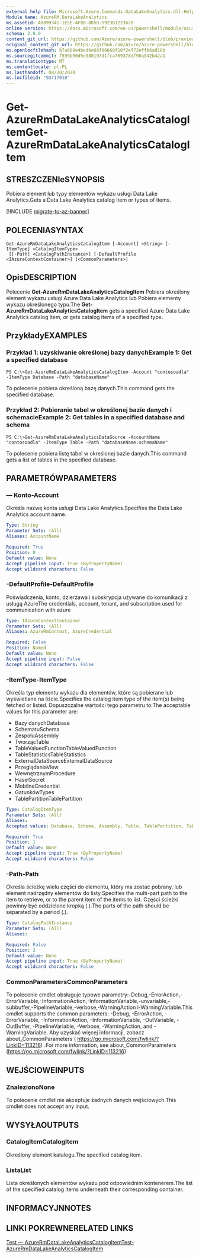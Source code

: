 ```yaml
---
external help file: Microsoft.Azure.Commands.DataLakeAnalytics.dll-Help.xml
Module Name: AzureRM.DataLakeAnalytics
ms.assetid: A6899341-1E5E-4F8B-8D5D-5923B1223628
online version: https://docs.microsoft.com/en-us/powershell/module/azurerm.datalakeanalytics/get-azurermdatalakeanalyticscatalogitem
schema: 2.0.0
content_git_url: https://github.com/Azure/azure-powershell/blob/preview/src/ResourceManager/DataLakeAnalytics/Commands.DataLakeAnalytics/help/Get-AzureRmDataLakeAnalyticsCatalogItem.md
original_content_git_url: https://github.com/Azure/azure-powershell/blob/preview/src/ResourceManager/DataLakeAnalytics/Commands.DataLakeAnalytics/help/Get-AzureRmDataLakeAnalyticsCatalogItem.md
ms.openlocfilehash: b7a608e4bed6e68f06660f10f2ef72effb6ad18b
ms.sourcegitcommit: f599b50d5e980197d1fca769378df90a842b42a1
ms.translationtype: MT
ms.contentlocale: pl-PL
ms.lasthandoff: 08/20/2020
ms.locfileid: "93717010"
---
```

# <span data-ttu-id="b695c-101">Get-AzureRmDataLakeAnalyticsCatalogItem</span><span class="sxs-lookup"><span data-stu-id="b695c-101">Get-AzureRmDataLakeAnalyticsCatalogItem</span></span>

## <span data-ttu-id="b695c-102">STRESZCZENIe</span><span class="sxs-lookup"><span data-stu-id="b695c-102">SYNOPSIS</span></span>
<span data-ttu-id="b695c-103">Pobiera element lub typy elementów wykazu usługi Data Lake Analytics.</span><span class="sxs-lookup"><span data-stu-id="b695c-103">Gets a Data Lake Analytics catalog item or types of items.</span></span>

[!INCLUDE [migrate-to-az-banner](../../includes/migrate-to-az-banner.md)]

## <span data-ttu-id="b695c-104">POLECENIA</span><span class="sxs-lookup"><span data-stu-id="b695c-104">SYNTAX</span></span>

```
Get-AzureRmDataLakeAnalyticsCatalogItem [-Account] <String> [-ItemType] <CatalogItemType>
 [[-Path] <CatalogPathInstance>] [-DefaultProfile <IAzureContextContainer>] [<CommonParameters>]
```

## <span data-ttu-id="b695c-105">Opis</span><span class="sxs-lookup"><span data-stu-id="b695c-105">DESCRIPTION</span></span>
<span data-ttu-id="b695c-106">Polecenie **Get-AzureRmDataLakeAnalyticsCatalogItem** Pobiera określony element wykazu usługi Azure Data Lake Analytics lub Pobiera elementy wykazu określonego typu.</span><span class="sxs-lookup"><span data-stu-id="b695c-106">The **Get-AzureRmDataLakeAnalyticsCatalogItem** gets a specified Azure Data Lake Analytics catalog item, or gets catalog items of a specified type.</span></span>

## <span data-ttu-id="b695c-107">Przykłady</span><span class="sxs-lookup"><span data-stu-id="b695c-107">EXAMPLES</span></span>

### <span data-ttu-id="b695c-108">Przykład 1: uzyskiwanie określonej bazy danych</span><span class="sxs-lookup"><span data-stu-id="b695c-108">Example 1: Get a specified database</span></span>
```
PS C:\>Get-AzureRmDataLakeAnalyticsCatalogItem -Account "contosoadla" -ItemType Database -Path "databaseName"
```

<span data-ttu-id="b695c-109">To polecenie pobiera określoną bazę danych.</span><span class="sxs-lookup"><span data-stu-id="b695c-109">This command gets the specified database.</span></span>

### <span data-ttu-id="b695c-110">Przykład 2: Pobieranie tabel w określonej bazie danych i schemacie</span><span class="sxs-lookup"><span data-stu-id="b695c-110">Example 2: Get tables in a specified database and schema</span></span>
```
PS C:\>Get-AzureRmDataLakeAnalyticsDataSource -AccountName "contosoadla" -ItemType Table -Path "databaseName.schemaName"
```

<span data-ttu-id="b695c-111">To polecenie pobiera listę tabel w określonej bazie danych.</span><span class="sxs-lookup"><span data-stu-id="b695c-111">This command gets a list of tables in the specified database.</span></span>

## <span data-ttu-id="b695c-112">PARAMETRÓW</span><span class="sxs-lookup"><span data-stu-id="b695c-112">PARAMETERS</span></span>

### <span data-ttu-id="b695c-113">— Konto</span><span class="sxs-lookup"><span data-stu-id="b695c-113">-Account</span></span>
<span data-ttu-id="b695c-114">Określa nazwę konta usługi Data Lake Analytics.</span><span class="sxs-lookup"><span data-stu-id="b695c-114">Specifies the Data Lake Analytics account name.</span></span>

```yaml
Type: String
Parameter Sets: (All)
Aliases: AccountName

Required: True
Position: 0
Default value: None
Accept pipeline input: True (ByPropertyName)
Accept wildcard characters: False
```

### <span data-ttu-id="b695c-115">-DefaultProfile</span><span class="sxs-lookup"><span data-stu-id="b695c-115">-DefaultProfile</span></span>
<span data-ttu-id="b695c-116">Poświadczenia, konto, dzierżawa i subskrypcja używane do komunikacji z usługą Azure</span><span class="sxs-lookup"><span data-stu-id="b695c-116">The credentials, account, tenant, and subscription used for communication with azure</span></span>

```yaml
Type: IAzureContextContainer
Parameter Sets: (All)
Aliases: AzureRmContext, AzureCredential

Required: False
Position: Named
Default value: None
Accept pipeline input: False
Accept wildcard characters: False
```

### <span data-ttu-id="b695c-117">-ItemType</span><span class="sxs-lookup"><span data-stu-id="b695c-117">-ItemType</span></span>
<span data-ttu-id="b695c-118">Określa typ elementu wykazu dla elementów, które są pobierane lub wyświetlane na liście.</span><span class="sxs-lookup"><span data-stu-id="b695c-118">Specifies the catalog item type of the item(s) being fetched or listed.</span></span>
<span data-ttu-id="b695c-119">Dopuszczalne wartości tego parametru to:</span><span class="sxs-lookup"><span data-stu-id="b695c-119">The acceptable values for this parameter are:</span></span>

- <span data-ttu-id="b695c-120">Bazy danych</span><span class="sxs-lookup"><span data-stu-id="b695c-120">Database</span></span>
- <span data-ttu-id="b695c-121">Schematu</span><span class="sxs-lookup"><span data-stu-id="b695c-121">Schema</span></span>
- <span data-ttu-id="b695c-122">Zespołu</span><span class="sxs-lookup"><span data-stu-id="b695c-122">Assembly</span></span>
- <span data-ttu-id="b695c-123">Tworząc</span><span class="sxs-lookup"><span data-stu-id="b695c-123">Table</span></span>
- <span data-ttu-id="b695c-124">TableValuedFunction</span><span class="sxs-lookup"><span data-stu-id="b695c-124">TableValuedFunction</span></span>
- <span data-ttu-id="b695c-125">TableStatistics</span><span class="sxs-lookup"><span data-stu-id="b695c-125">TableStatistics</span></span>
- <span data-ttu-id="b695c-126">ExternalDataSource</span><span class="sxs-lookup"><span data-stu-id="b695c-126">ExternalDataSource</span></span>
- <span data-ttu-id="b695c-127">Przeglądania</span><span class="sxs-lookup"><span data-stu-id="b695c-127">View</span></span>
- <span data-ttu-id="b695c-128">Wewnętrznym</span><span class="sxs-lookup"><span data-stu-id="b695c-128">Procedure</span></span>
- <span data-ttu-id="b695c-129">Haseł</span><span class="sxs-lookup"><span data-stu-id="b695c-129">Secret</span></span>
- <span data-ttu-id="b695c-130">Mobilne</span><span class="sxs-lookup"><span data-stu-id="b695c-130">Credential</span></span>
- <span data-ttu-id="b695c-131">Gatunków</span><span class="sxs-lookup"><span data-stu-id="b695c-131">Types</span></span>
- <span data-ttu-id="b695c-132">TablePartition</span><span class="sxs-lookup"><span data-stu-id="b695c-132">TablePartition</span></span>

```yaml
Type: CatalogItemType
Parameter Sets: (All)
Aliases: 
Accepted values: Database, Schema, Assembly, Table, TablePartition, TableValuedFunction, TableStatistics, ExternalDataSource, View, Procedure, Secret, Credential, Types, Package

Required: True
Position: 1
Default value: None
Accept pipeline input: True (ByPropertyName)
Accept wildcard characters: False
```

### <span data-ttu-id="b695c-133">-Path</span><span class="sxs-lookup"><span data-stu-id="b695c-133">-Path</span></span>
<span data-ttu-id="b695c-134">Określa ścieżkę wielu części do elementu, który ma zostać pobrany, lub element nadrzędny elementów do listy.</span><span class="sxs-lookup"><span data-stu-id="b695c-134">Specifies the multi-part path to the item to retrieve, or to the parent item of the items to list.</span></span>
<span data-ttu-id="b695c-135">Części ścieżki powinny być oddzielone kropką (.).</span><span class="sxs-lookup"><span data-stu-id="b695c-135">The parts of the path should be separated by a period (.).</span></span>

```yaml
Type: CatalogPathInstance
Parameter Sets: (All)
Aliases: 

Required: False
Position: 2
Default value: None
Accept pipeline input: True (ByPropertyName)
Accept wildcard characters: False
```

### <span data-ttu-id="b695c-136">CommonParameters</span><span class="sxs-lookup"><span data-stu-id="b695c-136">CommonParameters</span></span>
<span data-ttu-id="b695c-137">To polecenie cmdlet obsługuje typowe parametry:-Debug,-ErrorAction,-ErrorVariable,-InformationAction,-InformationVariable,-unvariable,-subbuffer,-PipelineVariable,-verbose,-WarningAction i-WarningVariable.</span><span class="sxs-lookup"><span data-stu-id="b695c-137">This cmdlet supports the common parameters: -Debug, -ErrorAction, -ErrorVariable, -InformationAction, -InformationVariable, -OutVariable, -OutBuffer, -PipelineVariable, -Verbose, -WarningAction, and -WarningVariable.</span></span> <span data-ttu-id="b695c-138">Aby uzyskać więcej informacji, zobacz about_CommonParameters ( https://go.microsoft.com/fwlink/?LinkID=113216) .</span><span class="sxs-lookup"><span data-stu-id="b695c-138">For more information, see about_CommonParameters (https://go.microsoft.com/fwlink/?LinkID=113216).</span></span>

## <span data-ttu-id="b695c-139">WEJŚCIOWE</span><span class="sxs-lookup"><span data-stu-id="b695c-139">INPUTS</span></span>

### <span data-ttu-id="b695c-140">Znaleziono</span><span class="sxs-lookup"><span data-stu-id="b695c-140">None</span></span>
<span data-ttu-id="b695c-141">To polecenie cmdlet nie akceptuje żadnych danych wejściowych.</span><span class="sxs-lookup"><span data-stu-id="b695c-141">This cmdlet does not accept any input.</span></span>

## <span data-ttu-id="b695c-142">WYSYŁA</span><span class="sxs-lookup"><span data-stu-id="b695c-142">OUTPUTS</span></span>

### <span data-ttu-id="b695c-143">CatalogItem</span><span class="sxs-lookup"><span data-stu-id="b695c-143">CatalogItem</span></span>
<span data-ttu-id="b695c-144">Określony element katalogu.</span><span class="sxs-lookup"><span data-stu-id="b695c-144">The specified catalog item.</span></span>

### <span data-ttu-id="b695c-145">Lista<CatalogItem></span><span class="sxs-lookup"><span data-stu-id="b695c-145">List<CatalogItem></span></span>
<span data-ttu-id="b695c-146">Lista określonych elementów wykazu pod odpowiednim kontenerem.</span><span class="sxs-lookup"><span data-stu-id="b695c-146">The list of the specified catalog items underneath their corresponding container.</span></span>

## <span data-ttu-id="b695c-147">INFORMACYJN</span><span class="sxs-lookup"><span data-stu-id="b695c-147">NOTES</span></span>

## <span data-ttu-id="b695c-148">LINKI POKREWNE</span><span class="sxs-lookup"><span data-stu-id="b695c-148">RELATED LINKS</span></span>

[<span data-ttu-id="b695c-149">Test — AzureRmDataLakeAnalyticsCatalogItem</span><span class="sxs-lookup"><span data-stu-id="b695c-149">Test-AzureRmDataLakeAnalyticsCatalogItem</span></span>](./Test-AzureRmDataLakeAnalyticsCatalogItem.md)


